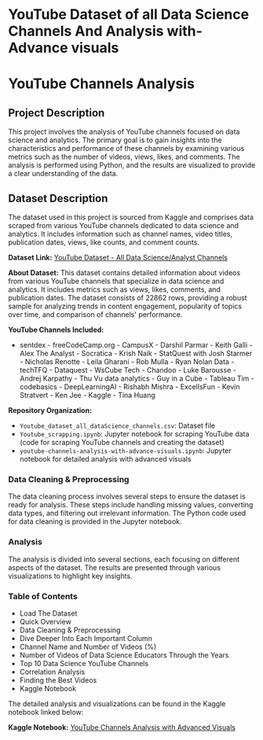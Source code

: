 # YouTube Dataset of all Data Science Channels And Analysis with-Advance visuals
# YouTube Channels Analysis

## Project Description
This project involves the analysis of YouTube channels focused on data science and analytics. The primary goal is to gain insights into the characteristics and performance of these channels by examining various metrics such as the number of videos, views, likes, and comments. The analysis is performed using Python, and the results are visualized to provide a clear understanding of the data.

## Dataset Description
The dataset used in this project is sourced from Kaggle and comprises data scraped from various YouTube channels dedicated to data science and analytics. It includes information such as channel names, video titles, publication dates, views, like counts, and comment counts.

**Dataset Link:** [YouTube Dataset - All Data Science/Analyst Channels]([link_to_kaggle_dataset](https://www.kaggle.com/datasets/abhishek0032/youtube-dataset-all-data-scienceanalyst-channels/data))

**About Dataset:**
This dataset contains detailed information about videos from various YouTube channels that specialize in data science and analytics. It includes metrics such as views, likes, comments, and publication dates. The dataset consists of 22862 rows, providing a robust sample for analyzing trends in content engagement, popularity of topics over time, and comparison of channels' performance.

**YouTube Channels Included:**
- sentdex - freeCodeCamp.org - CampusX - Darshil Parmar - Keith Galli - Alex The Analyst - Socratica - Krish Naik - StatQuest with Josh Starmer - Nicholas Renotte - Leila Gharani - Rob Mulla - Ryan Nolan Data - techTFQ - Dataquest - WsCube Tech - Chandoo - Luke Barousse - Andrej Karpathy - Thu Vu data analytics - Guy in a Cube - Tableau Tim - codebasics - DeepLearningAI - Rishabh Mishra - ExcelIsFun - Kevin Stratvert - Ken Jee - Kaggle - Tina Huang

**Repository Organization:**
- `Youtube_dataset_all_dataScience_channels.csv`: Dataset file
- `Youtube_scrapping.ipynb`: Jupyter notebook for scraping YouTube data (code for scraping YouTube channels and creating the dataset)
- `youtube-channels-analysis-with-advance-visuals.ipynb`: Jupyter notebook for detailed analysis with advanced visuals

### Data Cleaning & Preprocessing
The data cleaning process involves several steps to ensure the dataset is ready for analysis. These steps include handling missing values, converting data types, and filtering out irrelevant information. The Python code used for data cleaning is provided in the Jupyter notebook.

### Analysis
The analysis is divided into several sections, each focusing on different aspects of the dataset. The results are presented through various visualizations to highlight key insights.

### Table of Contents
- Load The Dataset
- Quick Overview
- Data Cleaning & Preprocessing
- Dive Deeper Into Each Important Column
- Channel Name and Number of Videos (%)
- Number of Videos of Data Science Educators Through the Years
- Top 10 Data Science YouTube Channels
- Correlation Analysis
- Finding the Best Videos
- Kaggle Notebook

The detailed analysis and visualizations can be found in the Kaggle notebook linked below:

**Kaggle Notebook:** [YouTube Channels Analysis with Advanced Visuals]([link_to_kaggle_notebook](https://www.kaggle.com/code/abhishek0032/youtube-channels-analysis-with-advance-visuals/notebook))
